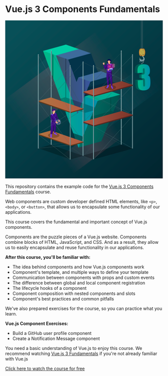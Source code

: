 # Vue.js 3 Components Fundamentals

[![](./feature-image.png)](https://vueschool.io/courses/vuejs-3-components-fundamentals)

This repository contains the example code for the [	Vue.js 3 Components Fundamentals](https://vueschool.io/courses/vuejs-3-components-fundamentals) course.


Web components are custom developer defined HTML elements, like `<p>`,`<body>`, or `<button>`, that allows us to encapsulate some functionality of our applications.

This course covers the fundamental and important concept of Vue.js components.

Components are the puzzle pieces of a Vue.js website. Components combine blocks of HTML, JavaScript, and CSS. And as a result, they allow us to easily encapsulate and reuse functionality in our applications.

**After this course, you'll be familiar with:**
- The idea behind components and how Vue.js components work
- Component's template, and multiple ways to define your template
- Communication between components with props and custom events
- The difference between global and local component registration
- The lifecycle hooks of a component
- Component composition with nested components and slots
- Component's best practices and common pitfalls

We've also prepared exercises for the course, so you can practice what you learn.

**Vue.js Component Exercises:**
- Build a GitHub user profile component
- Create a Notification Message component

You need a basic understanding of Vue.js to enjoy this course. We recommend watching [Vue.js 3 Fundamentals](https://vueschool.io/courses/vuejs-3-fundamentals) if you're not already familiar with Vue.js

[Click here to watch the course for free](https://vueschool.io/courses/vuejs-3-components-fundamentals)
